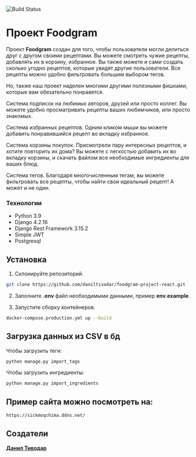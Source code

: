 ![Build Status](https://github.com/daniltivodar/foodgram-project-react/actions/workflows/main.yml/badge.svg)

# Проект Foodgram

Проект **Foodgram** создан для того, чтобы пользователи могли делиться друг с другом своими рецептами. Вы можете смотреть чужие рецепты, добавлять их в корзину, избранное. Вы также можете и сами создать сколько угодно рецептов, которые увидят другие пользователи. Все рецепты можно удобно фильтровать большим выбором тегов.

Но, также наш проект наделен многими другими полезными фишками, которые вам обязательно понравятся.

Система подписок на любимых авторов, друзей или просто коллег. Вы можете удобно просматривать рецепты ваших любимчиков, или просто знакомых.

Система избранных рецептов. Одним кликом мыши вы можете добавить понравившийся рецепт во вкладку избранное.

Система корзины покупок. Присмотрели пару интересных рецептов, и хотите повторить их дома? Вы можете с легкостью добавить их во вкладку корзины, и скачать файлом все необходимые ингредиенты для ваших блюд.

Система тегов. Благодаря многочисленным тегам, вы можете фильтровать все рецепты, чтобы найти свои идеальный рецепт! А может и не один.

### Технологии

- Python 3.9
- Django 4.2.16
- Django Rest Framework 3.15.2
- Simple JWT
- Postgresql

## Установка

1. Склонируйте репозиторий.
```bash
git clone https://github.com/daniltivodar/foodgram-project-react.git
```

2. Заполните **.env** файл необходимыми данными, пример **env.example**.

3. Запустите сборку контейнеров.
```bash
docker-compose.production.yml up --build
```

## Загрузка данных из CSV в бд

Чтобы загрузить теги:
```bash
python manage.py import_tags
```

Чтобы загрузить ингредиенты:
```bash
python manage.py import_ingredients
```

## Пример сайта можно посмотреть на:
```bash
https://sickmoqchima.ddns.net/
```

## Создатели

**[Данил Тиводар](https://github.com/daniltivodar)**